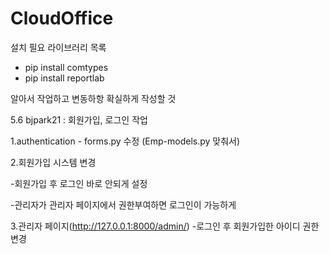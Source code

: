# CloudOffice


설치 필요 라이브러리 목록

- pip install comtypes
- pip install reportlab



알아서 작업하고 변동하항 확실하게 작성할 것





5.6 bjpark21 : 회원가입, 로그인 작업

1.authentication - forms.py 수정 (Emp-models.py 맞춰서)

2.회원가입 시스템 변경

  -회원가입 후 로그인 바로 안되게 설정
  
  -관리자가 관리자 페이지에서 권한부여하면 로그인이 가능하게
  
3.관리자 페이지(http://127.0.0.1:8000/admin/)
  -로그인 후 회원가입한 아이디 권한 변경

